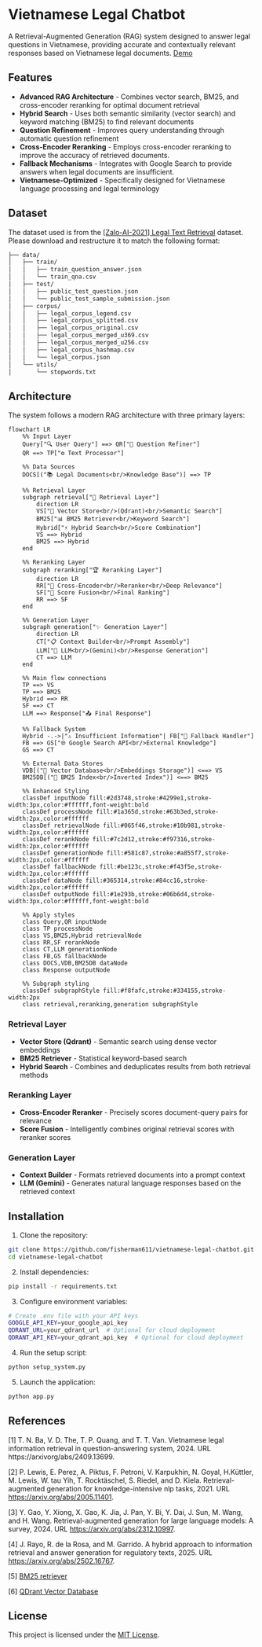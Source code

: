 # **Vietnamese Legal Chatbot**

A Retrieval-Augmented Generation (RAG) system designed to answer legal questions in Vietnamese, providing accurate and contextually relevant responses based on Vietnamese legal documents. [Demo](https://huggingface.co/spaces/fisherman611/vietnamese-legal-chatbot)

## **Features**

- **Advanced RAG Architecture** - Combines vector search, BM25, and cross-encoder reranking for optimal document retrieval
- **Hybrid Search** - Uses both semantic similarity (vector search) and keyword matching (BM25) to find relevant documents
- **Question Refinement** - Improves query understanding through automatic question refinement
- **Cross-Encoder Reranking** - Employs cross-encoder reranking to improve the accuracy of retrieved documents.
- **Fallback Mechanisms** - Integrates with Google Search to provide answers when legal documents are insufficient.
- **Vietnamese-Optimized** - Specifically designed for Vietnamese language processing and legal terminology

## **Dataset**
The dataset used is from the [[Zalo-AI-2021] Legal Text Retrieval](https://www.kaggle.com/datasets/hariwh0/zaloai2021-legal-text-retrieval/data) dataset. Please download and restructure it to match the following format:
```bash
├── data/
│   ├── train/
│   │   ├── train_question_answer.json
│   │   └── train_qna.csv
│   ├── test/
│   │   ├── public_test_question.json
│   │   └── public_test_sample_submission.json
│   ├── corpus/
│   │   ├── legal_corpus_legend.csv
│   │   ├── legal_corpus_splitted.csv
│   │   ├── legal_corpus_original.csv
│   │   ├── legal_corpus_merged_u369.csv
│   │   ├── legal_corpus_merged_u256.csv
│   │   ├── legal_corpus_hashmap.csv
│   │   └── legal_corpus.json
│   └── utils/
│       └── stopwords.txt
```
## **Architecture**

The system follows a modern RAG architecture with three primary layers:

```mermaid
flowchart LR
    %% Input Layer
    Query["🔍 User Query"] ==> QR["📝 Question Refiner"]
    QR ==> TP["⚙️ Text Processor"]
    
    %% Data Sources
    DOCS[("📚 Legal Documents<br/>Knowledge Base")] ==> TP
    
    %% Retrieval Layer
    subgraph retrieval["🔎 Retrieval Layer"]
        direction LR
        VS["🎯 Vector Store<br/>(Qdrant)<br/>Semantic Search"] 
        BM25["📊 BM25 Retriever<br/>Keyword Search"]
        Hybrid["⚡ Hybrid Search<br/>Score Combination"]
        VS ==> Hybrid
        BM25 ==> Hybrid
    end
    
    %% Reranking Layer
    subgraph reranking["🏆 Reranking Layer"]
        direction LR
        RR["🧠 Cross-Encoder<br/>Reranker<br/>Deep Relevance"]
        SF["🔢 Score Fusion<br/>Final Ranking"]
        RR ==> SF
    end
    
    %% Generation Layer
    subgraph generation["✨ Generation Layer"]
        direction LR
        CT["📋 Context Builder<br/>Prompt Assembly"]
        LLM["🤖 LLM<br/>(Gemini)<br/>Response Generation"]
        CT ==> LLM
    end
    
    %% Main flow connections
    TP ==> VS
    TP ==> BM25
    Hybrid ==> RR
    SF ==> CT
    LLM ==> Response["📤 Final Response"]
    
    %% Fallback System
    Hybrid -.->|"⚠️ Insufficient Information"| FB["🔄 Fallback Handler"]
    FB ==> GS["🌐 Google Search API<br/>External Knowledge"]
    GS ==> CT
    
    %% External Data Stores
    VDB[("💾 Vector Database<br/>Embeddings Storage")] <==> VS
    BM25DB[("📇 BM25 Index<br/>Inverted Index")] <==> BM25
    
    %% Enhanced Styling
    classDef inputNode fill:#2d3748,stroke:#4299e1,stroke-width:3px,color:#ffffff,font-weight:bold
    classDef processNode fill:#1a365d,stroke:#63b3ed,stroke-width:2px,color:#ffffff
    classDef retrievalNode fill:#065f46,stroke:#10b981,stroke-width:2px,color:#ffffff
    classDef rerankNode fill:#7c2d12,stroke:#f97316,stroke-width:2px,color:#ffffff
    classDef generationNode fill:#581c87,stroke:#a855f7,stroke-width:2px,color:#ffffff
    classDef fallbackNode fill:#be123c,stroke:#f43f5e,stroke-width:2px,color:#ffffff
    classDef dataNode fill:#365314,stroke:#84cc16,stroke-width:2px,color:#ffffff
    classDef outputNode fill:#1e293b,stroke:#06b6d4,stroke-width:3px,color:#ffffff,font-weight:bold
    
    %% Apply styles
    class Query,QR inputNode
    class TP processNode
    class VS,BM25,Hybrid retrievalNode
    class RR,SF rerankNode
    class CT,LLM generationNode
    class FB,GS fallbackNode
    class DOCS,VDB,BM25DB dataNode
    class Response outputNode
    
    %% Subgraph styling
    classDef subgraphStyle fill:#f8fafc,stroke:#334155,stroke-width:2px
    class retrieval,reranking,generation subgraphStyle
```

### Retrieval Layer
- **Vector Store (Qdrant)** - Semantic search using dense vector embeddings
- **BM25 Retriever** - Statistical keyword-based search
- **Hybrid Search** - Combines and deduplicates results from both retrieval methods

### Reranking Layer
- **Cross-Encoder Reranker** - Precisely scores document-query pairs for relevance
- **Score Fusion** - Intelligently combines original retrieval scores with reranker scores

### Generation Layer
- **Context Builder** - Formats retrieved documents into a prompt context
- **LLM (Gemini)** - Generates natural language responses based on the retrieved context

## **Installation**

1. Clone the repository:
```bash
git clone https://github.com/fisherman611/vietnamese-legal-chatbot.git
cd vietnamese-legal-chatbot
```

2. Install dependencies:
```bash
pip install -r requirements.txt
```

3. Configure environment variables:
```bash
# Create .env file with your API keys
GOOGLE_API_KEY=your_google_api_key
QDRANT_URL=your_qdrant_url  # Optional for cloud deployment
QDRANT_API_KEY=your_qdrant_api_key  # Optional for cloud deployment
```

4. Run the setup script:
```bash
python setup_system.py
```

5. Launch the application:
```bash
python app.py
```

## **References**
[1] T. N. Ba, V. D. The, T. P. Quang, and T. T. Van. Vietnamese legal information retrieval in question-answering system, 2024. URL https://arxivorg/abs/2409.13699.

[2] P. Lewis, E. Perez, A. Piktus, F. Petroni, V. Karpukhin, N. Goyal, H.Küttler, M. Lewis, W. tau Yih, T. Rocktäschel, S. Riedel, and D. Kiela. Retrieval-augmented generation for knowledge-intensive nlp tasks, 2021. URL https://arxiv.org/abs/2005.11401.

[3] Y. Gao, Y. Xiong, X. Gao, K. Jia, J. Pan, Y. Bi, Y. Dai, J. Sun, M. Wang, and H. Wang. Retrieval-augmented generation for large language models: A survey, 2024. URL https://arxiv.org/abs/2312.10997.

[4] J. Rayo, R. de la Rosa, and M. Garrido. A hybrid approach to information retrieval and answer generation for regulatory texts, 2025. URL https://arxiv.org/abs/2502.16767.

[5] [BM25 retriever](https://python.langchain.com/docs/integrations/retrievers/bm25/)

[6] [QDrant Vector Database](https://qdrant.tech/documentation/)
## **License** 
This project is licensed under the [MIT License](LICENSE).
